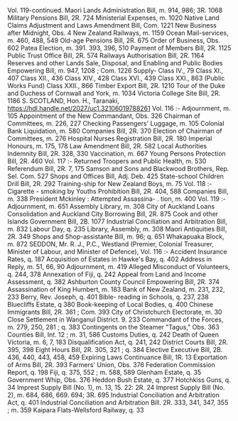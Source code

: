 Vol. 119-continued. Maori Lands Administration Bill, m. 914, 986; 3R. 1068 Military Pensions Bill, 2R. 724 Ministerial Expenses, m. 1020 Native Land Claims Adjustment and Laws Amendment Bill, Com. 1221 New Business after Midnight, Obs. 4 New Zealand Railways, m. 1159 Ocean Mail-services, m. 460, 488, 549 Old-age Pensions Bill, 2R. 675 Order of Business, Obs. 602 Patea Election, m. 391. 393, 396, 510 Payment of Members Bill, 2R. 1125 Public Trust Office Bill, 2R. 574 Railways Authorisation Bill, 2R. 1164 Reserves and other Lands Sale, Disposal, and Enabling and Public Bodies Empowering Bill, m. 947, 1208 ; Com. 1226 Supply- Class IV., 79 Class XI., 407 Class XII., 436 Class XIV., 428 Class XVI., 439 Class XXI., 863 (Public Works Fund) Class XXII., 866 Timber Export Bill, 2R. 1210 Tour of the Duke and Duchess of Cornwall and York, m. 1034 Victoria College Site Bill, 2R. 1186 S. SCOTLAND, Hon. H., Taranaki, https://hdl.handle.net/2027/uc1.32106019788261 Vol. 116 :- Adjournment, m. 105 Appointment of the New Commandant, Obs. 326 Chairman of Committees, m. 226, 227 Checking Passengers' Luggage, m. 105 Colonial Bank Liquidation, m. 580 Companies Bill, 2R. 370 Election of Chairman of Committees, m. 276 Hospital Nurses Registration Bill, 2R. 180 Imperial Honours, m. 175, 178 Law Amendment Bill, 2R. 582 Local Authorities Indemnity Bill, 2R. 328, 330 Vaccination, m. 667 Young Persons Protection Bill, 2R. 460 Vol. 117 :- Returned Troopers and Public Health, m. 530 Referendum Bill, 2R. 7, 175 Samson and Sons and Blackwood Brothers, Rep. Sel. Com. 527 Shops and Offices Bill, Adj. Deb. 425 State-school Children Drill Bill, 2R. 292 Training-ship for New Zealand Boys, m. 75 Vol. 118 :- Cigarette - smoking by Youths Prohibition Bill, 2R. 404, 588 Companies Bill, m. 338 President Mckinley : Attempted Assassina- . tion, m. 400 Vol. 119 :- Adjournment, m. 651 Assembly Library, m. 308 City of Auckland Loans Consolidation and Auckland City Borrowing Bill, 2R. 875 Cook and other Islands Government Bill, 2B. 1077 Industrial Conciliation and Arbitration Bill, m. 832 Labour Day, q. 235 Library, Assembly, m. 308 Maori Antiquities Bill, 2R. 349 Shops and Shop-assistante Bill, m. 96; q. 651 Whakapuaka Block, m. 872 SEDDON, Mr. R. J., P.C., Westland (Premier, Colonial Treasurer, Minister of Labour, and Minister of Defence), Vol. 116 :- Accident Insurance Rates, q. 187 Acquisition of Estates in Hawke's Bay, q. 402 Address in Reply, m. 51, 66, 90 Adjournment, m. 419 Alleged Misconduct of Volunteers, q. 244, 378 Annexation of Fiji, q. 242 Appeal from Land and Income Assessment, q. 382 Ashburton County Council Empowering Bill, 2R. 374 Assassination of King Humbert, m. 183 Bank of New Zealand, m. 231, 232, 233 Berry, Rev. Joseph, q. 401 Bible- reading in Schools, q. 237, 238 Bluecliffs Estate, q 380 Book-keeping of Local Bodies, q. 400 Chinese Immigrants Bill, 2R. 361 ; Com. 393 City of Christchurch Electorate, m. 30 Close Settlement in Wanganul District. 9. 233 Commandant of the Forces, m. 279, 250, 281 ; q. 383 Contingents on the Steamer "Tagus," Obs. 363 Counties Bill, Int. 12 ; m. 31, 586 Customs Duties, q. 242 Death of Queen Victoria, m. 6, 7, 183 Disqualification Act, q. 241, 242 District Courts Bill, 2R. 395, 398 Eight Hours Bill, 2R. 305, 321 ; q. 384 Elective Executive Bill, 2B. 436, 440, 443, 458, 459 Expiring Laws Continuance Bill, 1R. 13 Exportation of Arms Bill, 2R. 393 Farmers' Union, Obs. 376 Federation Commission Report, q. 198 Fiji, q. 375, 552 ; m. 588, 589 Glenham Estate, q. 35 Government Whip, Obs. 376 Heddon Bush Estate, q. 377 Hotchkiss Guns, q. 34 Imprest Supply Bill (No. 1), m. 13, 15. 22: 2R. 24 Imprest Supply Bill (No. 2), m. 684, 686, 669. 694; 3R. 695 Industrial Conciliation and Arbitration Act, q. 401 Industrial Conciliation and Arbitration Bill. 2R. 333, 341, 347, 355 ; m. 359 Kaipara Flats-Wellsford Railway, q. 33 